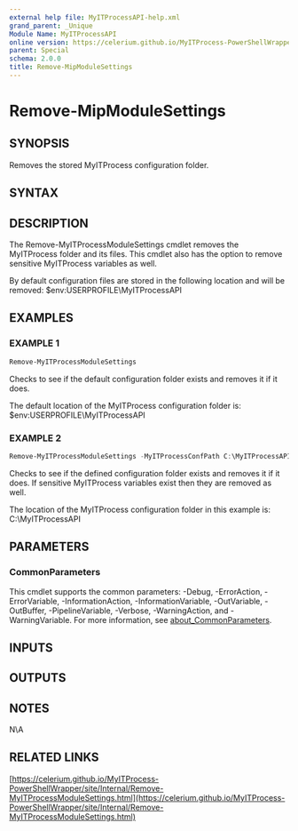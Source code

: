 ```yaml
---
external help file: MyITProcessAPI-help.xml
grand_parent: _Unique
Module Name: MyITProcessAPI
online version: https://celerium.github.io/MyITProcess-PowerShellWrapper/site/_Unique/Remove-MipModuleSettings.html
parent: Special
schema: 2.0.0
title: Remove-MipModuleSettings
---
```


# Remove-MipModuleSettings

## SYNOPSIS
Removes the stored MyITProcess configuration folder.

## SYNTAX

## DESCRIPTION
The Remove-MyITProcessModuleSettings cmdlet removes the MyITProcess folder and its files.
This cmdlet also has the option to remove sensitive MyITProcess variables as well.

By default configuration files are stored in the following location and will be removed:
    $env:USERPROFILE\MyITProcessAPI

## EXAMPLES

### EXAMPLE 1
```powershell
Remove-MyITProcessModuleSettings
```

Checks to see if the default configuration folder exists and removes it if it does.

The default location of the MyITProcess configuration folder is:
    $env:USERPROFILE\MyITProcessAPI

### EXAMPLE 2
```powershell
Remove-MyITProcessModuleSettings -MyITProcessConfPath C:\MyITProcessAPI -AndVariables
```

Checks to see if the defined configuration folder exists and removes it if it does.
If sensitive MyITProcess variables exist then they are removed as well.

The location of the MyITProcess configuration folder in this example is:
    C:\MyITProcessAPI

## PARAMETERS

### CommonParameters
This cmdlet supports the common parameters: -Debug, -ErrorAction, -ErrorVariable, -InformationAction, -InformationVariable, -OutVariable, -OutBuffer, -PipelineVariable, -Verbose, -WarningAction, and -WarningVariable. For more information, see [about_CommonParameters](http://go.microsoft.com/fwlink/?LinkID=113216).

## INPUTS

## OUTPUTS

## NOTES
N\A

## RELATED LINKS

[https://celerium.github.io/MyITProcess-PowerShellWrapper/site/Internal/Remove-MyITProcessModuleSettings.html](https://celerium.github.io/MyITProcess-PowerShellWrapper/site/Internal/Remove-MyITProcessModuleSettings.html)

